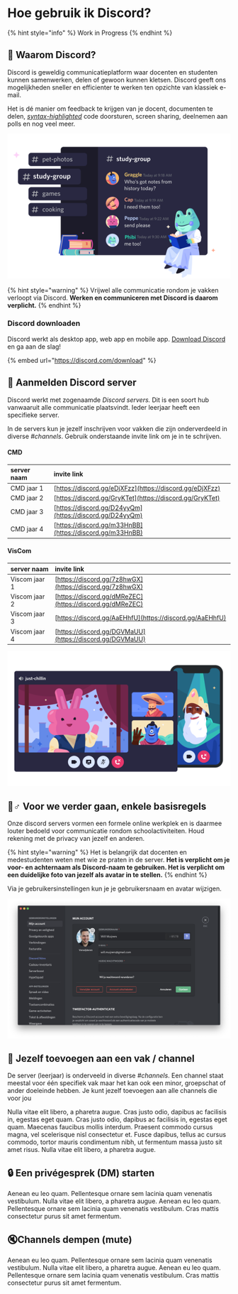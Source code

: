 # Hoe gebruik ik Discord?

{% hint style="info" %}
Work in Progress
{% endhint %}

## 🤷 Waarom Discord?

Discord is geweldig communicatieplatform waar docenten en studenten kunnen samenwerken, delen of gewoon kunnen kletsen. Discord geeft ons mogelijkheden sneller en efficienter te werken ten opzichte van klassiek e-mail. 

Het is dé manier om feedback te krijgen van je docent, documenten te delen, [_syntax-highlighted_](https://en.wikipedia.org/wiki/Syntax_highlighting) code doorsturen, screen sharing, deelnemen aan polls en nog veel meer. 

![](../.gitbook/assets/c01c644bc9fa2a28678ae2f44969d248.svg)

{% hint style="warning" %}
Vrijwel alle communicatie rondom je vakken verloopt via Discord. **Werken en communiceren met Discord is daarom verplicht.**
{% endhint %}

### Discord downloaden

Discord werkt als desktop app, web app en mobile app. [Download Discord](https://discord.com/download) en ga aan de slag!

{% embed url="https://discord.com/download" %}

## 🤘 Aanmelden Discord server

Discord werkt met zogenaamde _Discord servers._ Dit is een soort hub vanwaaruit alle communicatie plaatsvindt. Ieder leerjaar heeft een specifieke server. 

In de servers kun je jezelf inschrijven voor vakken die zijn onderverdeeld in diverse _\#channels_. Gebruik onderstaande invite link om je in te schrijven.

#### CMD

| server naam | invite link |
| :--- | :--- |
| CMD jaar 1 | [https://discord.gg/eDjXFzz](https://discord.gg/eDjXFzz) |
| CMD jaar 2 | [https://discord.gg/GryKTet](https://discord.gg/GryKTet) |
| CMD jaar 3 | [https://discord.gg/D24yyQm](https://discord.gg/D24yyQm) |
| CMD jaar 4 | [https://discord.gg/m33HnBB](https://discord.gg/m33HnBB) |

#### VisCom

| server naam | invite link |
| :--- | :--- |
| Viscom jaar 1 | [https://discord.gg/7z8hwGX](https://discord.gg/7z8hwGX) |
| Viscom jaar 2 | [https://discord.gg/dMReZEC](https://discord.gg/dMReZEC) |
| Viscom jaar 3 | [https://discord.gg/AaEHhfU](https://discord.gg/AaEHhfU) |
| Viscom jaar 4 | [https://discord.gg/DGVMaUU](https://discord.gg/DGVMaUU) |

![](../.gitbook/assets/f61264d792fd2556a618c95d97b5de07.svg)

## 🙋♂ Voor we verder gaan, enkele basisregels

Onze discord servers vormen een formele online werkplek en is daarmee louter bedoeld voor communicatie rondom schoolactiviteiten. Houd rekening met de privacy van jezelf en anderen. 

{% hint style="warning" %}
Het is belangrijk dat docenten en medestudenten weten met wie ze praten in de server. **Het is verplicht om je voor- en achternaam als Discord-naam te gebruiken. Het is verplicht om een duidelijke foto van jezelf als avatar in te stellen.**
{% endhint %}

Via je gebruikersinstellingen kun je je gebruikersnaam en avatar wijzigen.

![](../.gitbook/assets/screenshot-2020-08-25-at-10.28.27.png)

## 🚗 Jezelf toevoegen aan een vak / channel

De server \(leerjaar\) is onderveeld in diverse _\#channels_. Een channel staat meestal voor één specifiek vak maar het kan ook een minor, groepschat of ander doeleinde hebben. Je kunt jezelf toevoegen aan alle channels die voor jou  

Nulla vitae elit libero, a pharetra augue. Cras justo odio, dapibus ac facilisis in, egestas eget quam. Cras justo odio, dapibus ac facilisis in, egestas eget quam. Maecenas faucibus mollis interdum. Praesent commodo cursus magna, vel scelerisque nisl consectetur et. Fusce dapibus, tellus ac cursus commodo, tortor mauris condimentum nibh, ut fermentum massa justo sit amet risus. Nulla vitae elit libero, a pharetra augue.

## 🔒 Een privégesprek \(DM\) starten

Aenean eu leo quam. Pellentesque ornare sem lacinia quam venenatis vestibulum. Nulla vitae elit libero, a pharetra augue. Aenean eu leo quam. Pellentesque ornare sem lacinia quam venenatis vestibulum. Cras mattis consectetur purus sit amet fermentum.

## 🔇Channels dempen  \(mute\)

Aenean eu leo quam. Pellentesque ornare sem lacinia quam venenatis vestibulum. Nulla vitae elit libero, a pharetra augue. Aenean eu leo quam. Pellentesque ornare sem lacinia quam venenatis vestibulum. Cras mattis consectetur purus sit amet fermentum.



